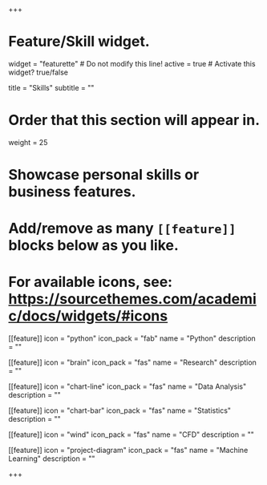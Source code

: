 +++
# Feature/Skill widget.
widget = "featurette"  # Do not modify this line!
active = true  # Activate this widget? true/false

title = "Skills"
subtitle = ""

# Order that this section will appear in.
weight = 25

# Showcase personal skills or business features.
# 
# Add/remove as many `[[feature]]` blocks below as you like.
# 
# For available icons, see: https://sourcethemes.com/academic/docs/widgets/#icons

[[feature]]
  icon = "python"
  icon_pack = "fab"
  name = "Python"
  description = ""

[[feature]]
  icon = "brain"
  icon_pack = "fas"
  name = "Research"
  description = ""  
  
[[feature]]
  icon = "chart-line"
  icon_pack = "fas"
  name = "Data Analysis"
  description = ""  

[[feature]]
  icon = "chart-bar"
  icon_pack = "fas"
  name = "Statistics"
  description = ""  
  
[[feature]]
  icon = "wind"
  icon_pack = "fas"
  name = "CFD"
  description = ""
  
[[feature]]
    icon = "project-diagram"
    icon_pack = "fas"
    name = "Machine Learning"
    description = ""

+++
